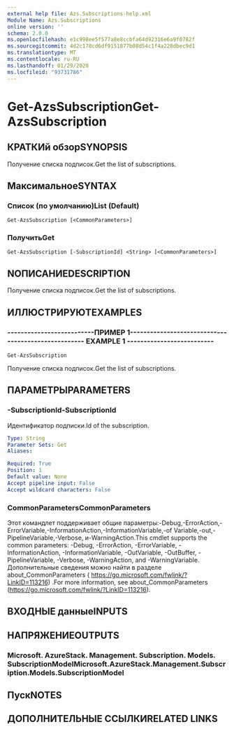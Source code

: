 ```yaml
---
external help file: Azs.Subscriptions-help.xml
Module Name: Azs.Subscriptions
online version: ''
schema: 2.0.0
ms.openlocfilehash: e1c998ee5f577a8e8ccbfa64d92316e6a9f0782f
ms.sourcegitcommit: 4d2c178cd6df9151877b08d54c1f4a228dbec9d1
ms.translationtype: MT
ms.contentlocale: ru-RU
ms.lasthandoff: 01/29/2020
ms.locfileid: "93731786"
---
```

# <span data-ttu-id="3f17c-101">Get-AzsSubscription</span><span class="sxs-lookup"><span data-stu-id="3f17c-101">Get-AzsSubscription</span></span>

## <span data-ttu-id="3f17c-102">КРАТКИй обзор</span><span class="sxs-lookup"><span data-stu-id="3f17c-102">SYNOPSIS</span></span>
<span data-ttu-id="3f17c-103">Получение списка подписок.</span><span class="sxs-lookup"><span data-stu-id="3f17c-103">Get the list of subscriptions.</span></span>

## <span data-ttu-id="3f17c-104">Максимальное</span><span class="sxs-lookup"><span data-stu-id="3f17c-104">SYNTAX</span></span>

### <span data-ttu-id="3f17c-105">Список (по умолчанию)</span><span class="sxs-lookup"><span data-stu-id="3f17c-105">List (Default)</span></span>
```
Get-AzsSubscription [<CommonParameters>]
```

### <span data-ttu-id="3f17c-106">Получить</span><span class="sxs-lookup"><span data-stu-id="3f17c-106">Get</span></span>
```
Get-AzsSubscription [-SubscriptionId] <String> [<CommonParameters>]
```

## <span data-ttu-id="3f17c-107">NОПИСАНИЕ</span><span class="sxs-lookup"><span data-stu-id="3f17c-107">DESCRIPTION</span></span>
<span data-ttu-id="3f17c-108">Получение списка подписок.</span><span class="sxs-lookup"><span data-stu-id="3f17c-108">Get the list of subscriptions.</span></span>

## <span data-ttu-id="3f17c-109">ИЛЛЮСТРИРУЮТ</span><span class="sxs-lookup"><span data-stu-id="3f17c-109">EXAMPLES</span></span>

### <span data-ttu-id="3f17c-110">--------------------------ПРИМЕР 1--------------------------</span><span class="sxs-lookup"><span data-stu-id="3f17c-110">-------------------------- EXAMPLE 1 --------------------------</span></span>
```
Get-AzsSubscription
```

<span data-ttu-id="3f17c-111">Получение списка подписок.</span><span class="sxs-lookup"><span data-stu-id="3f17c-111">Get the list of subscriptions.</span></span>

## <span data-ttu-id="3f17c-112">ПАРАМЕТРЫ</span><span class="sxs-lookup"><span data-stu-id="3f17c-112">PARAMETERS</span></span>

### <span data-ttu-id="3f17c-113">-SubscriptionId</span><span class="sxs-lookup"><span data-stu-id="3f17c-113">-SubscriptionId</span></span>
<span data-ttu-id="3f17c-114">Идентификатор подписки.</span><span class="sxs-lookup"><span data-stu-id="3f17c-114">Id of the subscription.</span></span>

```yaml
Type: String
Parameter Sets: Get
Aliases: 

Required: True
Position: 1
Default value: None
Accept pipeline input: False
Accept wildcard characters: False
```

### <span data-ttu-id="3f17c-115">CommonParameters</span><span class="sxs-lookup"><span data-stu-id="3f17c-115">CommonParameters</span></span>
<span data-ttu-id="3f17c-116">Этот командлет поддерживает общие параметры:-Debug,-ErrorAction,-ErrorVariable,-InformationAction,-InformationVariable,-of Variable,-out,-PipelineVariable,-Verbose, и-WarningAction.</span><span class="sxs-lookup"><span data-stu-id="3f17c-116">This cmdlet supports the common parameters: -Debug, -ErrorAction, -ErrorVariable, -InformationAction, -InformationVariable, -OutVariable, -OutBuffer, -PipelineVariable, -Verbose, -WarningAction, and -WarningVariable.</span></span> <span data-ttu-id="3f17c-117">Дополнительные сведения можно найти в разделе about_CommonParameters ( https://go.microsoft.com/fwlink/?LinkID=113216) .</span><span class="sxs-lookup"><span data-stu-id="3f17c-117">For more information, see about_CommonParameters (https://go.microsoft.com/fwlink/?LinkID=113216).</span></span>

## <span data-ttu-id="3f17c-118">ВХОДНЫЕ данные</span><span class="sxs-lookup"><span data-stu-id="3f17c-118">INPUTS</span></span>

## <span data-ttu-id="3f17c-119">НАПРЯЖЕНИЕ</span><span class="sxs-lookup"><span data-stu-id="3f17c-119">OUTPUTS</span></span>

### <span data-ttu-id="3f17c-120">Microsoft. AzureStack. Management. Subscription. Models. SubscriptionModel</span><span class="sxs-lookup"><span data-stu-id="3f17c-120">Microsoft.AzureStack.Management.Subscription.Models.SubscriptionModel</span></span>

## <span data-ttu-id="3f17c-121">Пуск</span><span class="sxs-lookup"><span data-stu-id="3f17c-121">NOTES</span></span>

## <span data-ttu-id="3f17c-122">ДОПОЛНИТЕЛЬНЫЕ ССЫЛКИ</span><span class="sxs-lookup"><span data-stu-id="3f17c-122">RELATED LINKS</span></span>

